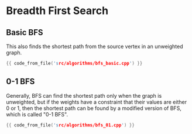 # Breadth First Search

## Basic BFS

This also finds the shortest path from the source vertex in an unweighted graph.

```cpp
{{ code_from_file('src/algorithms/bfs_basic.cpp') }}
```

## 0-1 BFS

Generally, BFS can find the shortest path only when the graph is unweighted, but if the weights have a constraint that their values are either 0 or 1, then the shortest path can be found by a modified version of BFS, which is called "0-1 BFS".

```cpp
{{ code_from_file('src/algorithms/bfs_01.cpp') }}
```